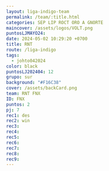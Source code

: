 ```yaml
---
layout: liga-indigo-team
permalink: /team/:title.html
categories: SEP LIP ROCT ORO A GNORTE
maincover: /assets/logos/VOLT.png
puntosLJMAYO24: 
date: 2024-05-02 10:29:20 +0700
title: RNT
route: /liga-indigo
tags:
  - johto042024
color: black
puntosLJ202404: 12
grupo: sur
background: "#F16C38"
cover: /assets/backCard.png
team: RNT FNX
ID: FNX
puntos: 2
pj: 7
rec1: des
rec2: win
rec3: 
rec4: 
rec5: 
rec6: 
rec7: 
rec8: 
rec9:
---
```

